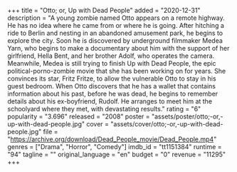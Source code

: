 +++
title = "Otto; or, Up with Dead People"
added = "2020-12-31"
description = "A young zombie named Otto appears on a remote highway. He has no idea where he came from or where he is going. After hitching a ride to Berlin and nesting in an abandoned amusement park, he begins to explore the city. Soon he is discovered by underground filmmaker Medea Yarn, who begins to make a documentary about him with the support of her girlfriend, Hella Bent, and her brother Adolf, who operates the camera. Meanwhile, Medea is still trying to finish Up with Dead People, the epic political-porno-zombie movie that she has been working on for years. She convinces its star, Fritz Fritze, to allow the vulnerable Otto to stay in his guest bedroom. When Otto discovers that he has a wallet that contains information about his past, before he was dead, he begins to remember details about his ex-boyfriend, Rudolf. He arranges to meet him at the schoolyard where they met, with devastating results."
rating = "6"
popularity = "3.696"
released = "2008"
poster = "assets/poster/otto;-or,-up-with-dead-people.jpg"
cover = "assets/cover/otto;-or,-up-with-dead-people.jpg"
file = "https://archive.org/download/Dead_People_movie/Dead_People.mp4"
genres = ["Drama", "Horror", "Comedy"]
imdb_id = "tt1151384"
runtime = "94"
tagline = ""
original_language = "en"
budget = "0"
revenue = "11295"
+++
